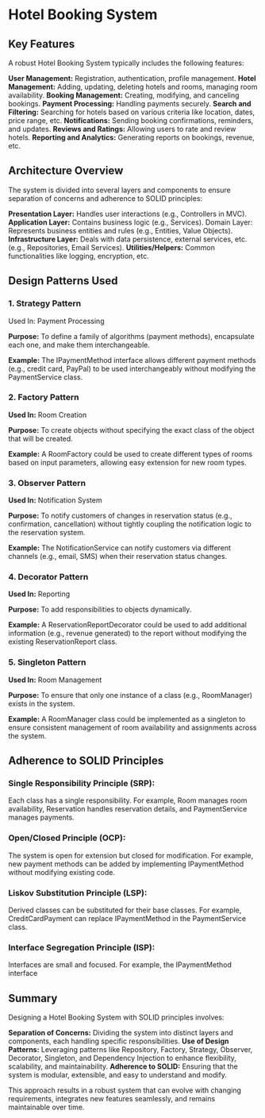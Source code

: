 ﻿# Hotel Booking System

## Key Features

A robust Hotel Booking System typically includes the following features:

**User Management:** Registration, authentication, profile management.
**Hotel Management:** Adding, updating, deleting hotels and rooms, managing room availability.
**Booking Management:** Creating, modifying, and canceling bookings.
**Payment Processing:** Handling payments securely.
**Search and Filtering:** Searching for hotels based on various criteria like location, dates, price range, etc.
**Notifications:** Sending booking confirmations, reminders, and updates.
**Reviews and Ratings:** Allowing users to rate and review hotels.
**Reporting and Analytics:** Generating reports on bookings, revenue, etc.

## Architecture Overview

The system is divided into several layers and components to ensure separation of concerns and adherence to SOLID principles:

**Presentation Layer:** Handles user interactions (e.g., Controllers in MVC).
**Application Layer:** Contains business logic (e.g., Services).
Domain Layer: Represents business entities and rules (e.g., Entities, Value Objects).
**Infrastructure Layer:** Deals with data persistence, external services, etc. (e.g., Repositories, Email Services).
**Utilities/Helpers:** Common functionalities like logging, encryption, etc.


## Design Patterns Used
### 1. Strategy Pattern
Used In: Payment Processing

**Purpose:** To define a family of algorithms (payment methods), encapsulate each one, and make them interchangeable.

**Example:** The IPaymentMethod interface allows different payment methods (e.g., credit card, PayPal) to be used interchangeably without modifying the PaymentService class.

### 2. Factory Pattern
**Used In:** Room Creation

**Purpose:** To create objects without specifying the exact class of the object that will be created.

**Example:** A RoomFactory could be used to create different types of rooms based on input parameters, allowing easy extension for new room types.

### 3. Observer Pattern
**Used In:** Notification System

**Purpose:** To notify customers of changes in reservation status (e.g., confirmation, cancellation) without tightly coupling the notification logic to the reservation system.

**Example:** The NotificationService can notify customers via different channels (e.g., email, SMS) when their reservation status changes.

### 4. Decorator Pattern
**Used In:** Reporting

**Purpose:** To add responsibilities to objects dynamically.

**Example:** A ReservationReportDecorator could be used to add additional information (e.g., revenue generated) to the report without modifying the existing ReservationReport class.

### 5. Singleton Pattern
**Used In:** Room Management

**Purpose:** To ensure that only one instance of a class (e.g., RoomManager) exists in the system.

**Example:** A RoomManager class could be implemented as a singleton to ensure consistent management of room availability and assignments across the system.

## Adherence to SOLID Principles

### Single Responsibility Principle (SRP):

Each class has a single responsibility. For example, Room manages room availability, Reservation handles reservation details, and PaymentService manages payments.

### Open/Closed Principle (OCP):

The system is open for extension but closed for modification. For example, new payment methods can be added by implementing IPaymentMethod without modifying existing code.

### Liskov Substitution Principle (LSP):

Derived classes can be substituted for their base classes. For example, CreditCardPayment can replace IPaymentMethod in the PaymentService class.

### Interface Segregation Principle (ISP):

Interfaces are small and focused. For example, the IPaymentMethod interface

## Summary

Designing a Hotel Booking System with SOLID principles involves:

**Separation of Concerns:** Dividing the system into distinct layers and components, each handling specific responsibilities.
**Use of Design Patterns:** Leveraging patterns like Repository, Factory, Strategy, Observer, Decorator, Singleton, and Dependency Injection to enhance flexibility, scalability, and maintainability.
**Adherence to SOLID:** Ensuring that the system is modular, extensible, and easy to understand and modify.

This approach results in a robust system that can evolve with changing requirements, integrates new features seamlessly, and remains maintainable over time.